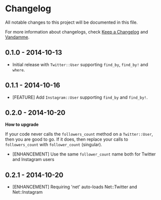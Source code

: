 # Changelog

All notable changes to this project will be documented in this file.

For more information about changelogs, check
[Keep a Changelog](http://keepachangelog.com) and
[Vandamme](http://tech-angels.github.io/vandamme).

## 0.1.0 - 2014-10-13

* Initial release with `Twitter::User` supporting `find_by`, `find_by!` and `where`.

## 0.1.1 - 2014-10-16

* [FEATURE] Add `Instagram::User` supporting `find_by` and `find_by!`.

## 0.2.0 - 2014-10-20

**How to upgrade**

If your code never calls the `followers_count` method on a `Twitter::User`, then you are good to go.
If it does, then replace your calls to `followers_count` with `follower_count` (singular).

* [ENHANCEMENT] Use the same `follower_count` name both for Twitter and Instagram users

## 0.2.1 - 2014-10-20

* [ENHANCEMENT] Requiring 'net' auto-loads Net::Twitter and Net::Instagram
